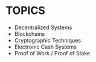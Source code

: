 # TOPICS

- Decentralized Systems
- Blockchains
- Cryptographic Techniques
- Electronic Cash Systems
- Proof of Work / Proof of Stake
